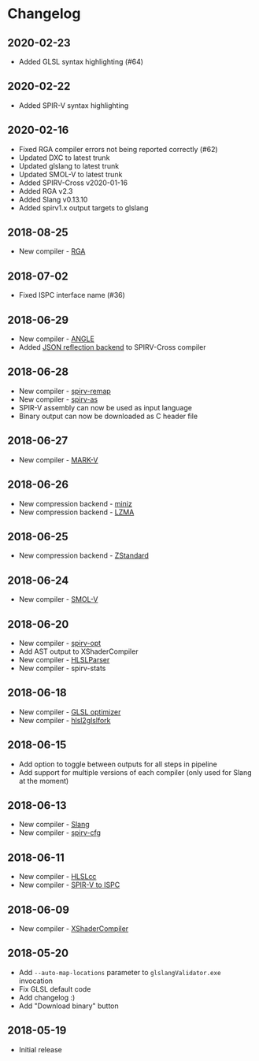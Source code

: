 # Changelog

## 2020-02-23

* Added GLSL syntax highlighting (#64)

## 2020-02-22

* Added SPIR-V syntax highlighting

## 2020-02-16

* Fixed RGA compiler errors not being reported correctly (#62)
* Updated DXC to latest trunk
* Updated glslang to latest trunk
* Updated SMOL-V to latest trunk
* Added SPIRV-Cross v2020-01-16
* Added RGA v2.3
* Added Slang v0.13.10
* Added spirv1.x output targets to glslang

## 2018-08-25

* New compiler - [RGA](https://github.com/GPUOpen-Tools/RGA)

## 2018-07-02

* Fixed ISPC interface name (#36)

## 2018-06-29

* New compiler - [ANGLE](https://github.com/google/angle)
* Added [JSON reflection backend](https://github.com/KhronosGroup/SPIRV-Cross/issues/544) to SPIRV-Cross compiler

## 2018-06-28

* New compiler - [spirv-remap](https://github.com/KhronosGroup/glslang/blob/master/README-spirv-remap.txt)
* New compiler - [spirv-as](https://github.com/KhronosGroup/SPIRV-Tools#assembler-binary-parser-and-disassembler)
* SPIR-V assembly can now be used as input language
* Binary output can now be downloaded as C header file

## 2018-06-27

* New compiler - [MARK-V](https://github.com/KhronosGroup/SPIRV-Tools/blob/master/tools/comp/markv.cpp)

## 2018-06-26

* New compression backend - [miniz](https://github.com/richgel999/miniz)
* New compression backend - [LZMA](https://www.7-zip.org/sdk.html)

## 2018-06-25

* New compression backend - [ZStandard](http://zstd.net)

## 2018-06-24

* New compiler - [SMOL-V](https://github.com/aras-p/smol-v)

## 2018-06-20

* New compiler - [spirv-opt](https://github.com/KhronosGroup/SPIRV-Tools#optimizer-tool)
* Add AST output to XShaderCompiler
* New compiler - [HLSLParser](https://github.com/Thekla/hlslparser)
* New compiler - spirv-stats

## 2018-06-18

* New compiler - [GLSL optimizer](https://github.com/aras-p/glsl-optimizer)
* New compiler - [hlsl2glslfork](https://github.com/aras-p/hlsl2glslfork)

## 2018-06-15

* Add option to toggle between outputs for all steps in pipeline
* Add support for multiple versions of each compiler (only used for Slang at the moment)

## 2018-06-13

* New compiler - [Slang](https://github.com/shader-slang/slang)
* New compiler - [spirv-cfg](https://vulkan.lunarg.com/doc/view/1.0.39.1/windows/spirv_toolchain.html#user-content-spir-v-control-flow-visualization)

## 2018-06-11

* New compiler - [HLSLcc](https://github.com/Unity-Technologies/HLSLcc)
* New compiler - [SPIR-V to ISPC](https://github.com/GameTechDev/SPIRV-Cross)

## 2018-06-09

* New compiler - [XShaderCompiler](https://github.com/LukasBanana/XShaderCompiler)

## 2018-05-20

* Add `--auto-map-locations` parameter to `glslangValidator.exe` invocation
* Fix GLSL default code
* Add changelog :)
* Add "Download binary" button

## 2018-05-19

* Initial release